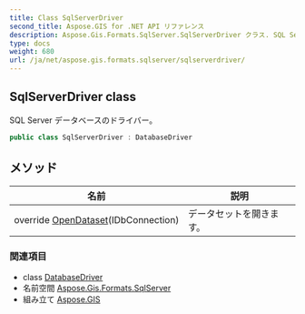 ```yaml
---
title: Class SqlServerDriver
second_title: Aspose.GIS for .NET API リファレンス
description: Aspose.Gis.Formats.SqlServer.SqlServerDriver クラス. SQL Server データベースのドライバー
type: docs
weight: 680
url: /ja/net/aspose.gis.formats.sqlserver/sqlserverdriver/
---
```

## SqlServerDriver class

SQL Server データベースのドライバー。

```csharp
public class SqlServerDriver : DatabaseDriver
```

## メソッド

| 名前 | 説明 |
| --- | --- |
| override [OpenDataset](../../aspose.gis.formats.sqlserver/sqlserverdriver/opendataset/)(IDbConnection) | データセットを開きます。 |

### 関連項目

* class [DatabaseDriver](../../aspose.gis/databasedriver/)
* 名前空間 [Aspose.Gis.Formats.SqlServer](../../aspose.gis.formats.sqlserver/)
* 組み立て [Aspose.GIS](../../)



